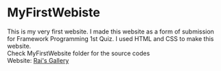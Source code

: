 # MyFirstWebiste
This is my very first website. I made this website as a form of submission for Framework Programming 1st Quiz.
I used HTML and CSS to make this website.
<br>
Check MyFirstWebsite folder for the source codes
<br>
Website: [Rai's Gallery](rainataputra.online)
